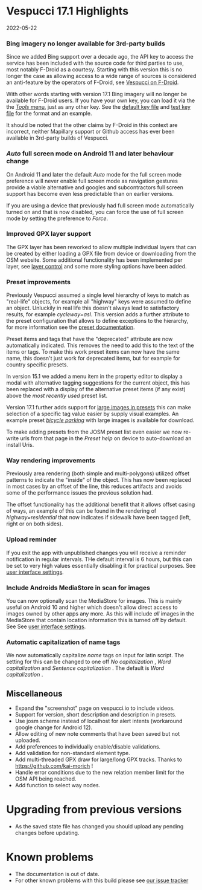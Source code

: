 # Vespucci 17.1 Highlights

2022-05-22
  
### Bing imagery no longer available for 3rd-party builds

Since we added Bing support over a decade ago, the API key to access the service has been included with the source code for third parties to use, most notably F-Droid as a courtesy. Starting with this version this is no longer the case as allowing access to a wide range of sources is considered an anti-feature by the operators of F-Droid, see [Vespucci on F-Droid](https://f-droid.org/en/packages/de.blau.android/).

With other words starting with version 17.1 Bing imagery will no longer be available for F-Droid users. If you have your own key, you can load it via the   the [_Tools_ menu](http://vespucci.io/help/en/Main%20map%20display/#available-actions), just as any other key. See the [default key file]( https://github.com/MarcusWolschon/osmeditor4android/blob/master/src/main/assets/keys2-default.txt) and [test key file](https://github.com/MarcusWolschon/osmeditor4android/blob/master/src/test/resources/keys2.txt) for the format and an example.

It should be noted that the other claims by F-Droid in this context are incorrect, neither Mapillary support or Github access has ever been available in 3rd-party builds of Vespucci.

### _Auto_ full screen mode on Android 11 and later behaviour change

On Android 11 and later the default _Auto_ mode for the full screen mode preference will never enable full screen mode as navigation gestures provide a viable alternative and googles and subcontractors full screen support has become even less predictable than on earlier versions. 

If you are using a device that previously had full screen mode automatically turned on and that is now disabled, you can force the use of full screen mode by setting the preference to _Force_.

### Improved GPX layer support

The GPX layer has been reworked to allow multiple individual layers that can be created by either loading a GPX file from device or downloading from the OSM website. Some additional functionality has been implemented per layer, see [layer control](http://vespucci.io/help/en/Main%20map%20display/#layer-control) and some more styling options have been added.

### Preset improvements

Previously Vespucci assumed a single level hierarchy of keys to match as "real-life" objects, for example all "highway" keys were assumed to define an object. Unluckily in real life this doesn't always lead to satisfactory results, for example _cycleway=asl_.  This version adds a further attribute to the preset configuration that allows to define exceptions to the hierarchy, for more information see the [preset documentation](http://vespucci.io/tutorials/presets/#extensions).    

Preset items and tags that have the "deprecated" attribute are now automatically indicated. This removes the need to add this to the text of the items or tags. To make this work preset items can now have the same name, this doesn't just work for deprecated items, but for example for country specific presets.

In version 15.1 we added a menu item in the property editor to display a modal with alternative tagging suggestions for the current object, this has been replaced with a display of the alternative preset items (if any exist) above the _most recently used_ preset list.

Version 17.1 further adds support for [large images in presets](https://twitter.com/vespucci_editor/status/1505931569139265539) this can make selection of a specific tag value easier by supply visual examples. An example preset [_bicycle parking_](http://vespucci.io/help/en/Presets/#useful-presets-for-download) with large images is available for download.

To make adding presets from the JOSM preset list even easier we now re-write urls from that page in the _Preset help_ on device to auto-download an install Uris. 

### Way rendering improvements

Previously area rendering (both simple and multi-polygons) utilized offset patterns to indicate the "inside" of the object. This has now been replaced in most cases by an offset of the line, this reduces artifacts and avoids some of the performance issues the previous solution had.

The offset functionality has the additional benefit that it allows offset casing of ways, an example of this can be found in the rendering of _highway=residential_ that now indicates if sidewalk have been tagged (left, right or on both sides). 

### Upload reminder

If you exit the app with unpublished changes you will receive a reminder notification in regular intervals. THe default interval is 6 hours, but this can be set to very high values essentially disabling it for practical purposes. See [user interface settings](http://vespucci.io/help/en/Advanced%20preferences/#user-interface-settings).

### Include Androids MediaStore in scan for images

You can now optionally scan the MediaStore for images. This is mainly useful on Android 10 and higher which doesn't allow direct access to images owned by other apps any more. As this will include _all_ images in the MediaStore that contain location information this is turned off by default. See See [user interface settings](http://vespucci.io/help/en/Advanced%20preferences/#user-interface-settings).

### Automatic capitalization of name tags

We now automatically capitalize _name_ tags on input for latin script. The setting for this can be changed to one off _No capitalization_ , _Word capitalization_ and _Sentence capitalization_ . The default is _Word capitalization_ .

## Miscellaneous
 
- Expand the "screenshot" page on vespucci.io to include videos.
- Support for version, short description and description in presets.
- Use josm scheme instead of localhost for alert intents (workaround google change for Android 12).
- Allow editing of new note comments that have been saved but not uploaded.
- Add preferences to individually enable/disable validations.
- Add validation for non-standard element type.
- Add multi-threaded GPX draw for large/long GPX tracks. Thanks to  https://github.com/kai-morich !
- Handle error conditions due to the new relation member limit for the OSM API being reached.
- Add function to select way nodes.

# Upgrading from previous versions

* As the saved state file has changed you should upload any pending changes before updating.

# Known problems

* The documentation is out of date.
* For other known problems with this build please see [our issue tracker](https://github.com/MarcusWolschon/osmeditor4android/issues)
